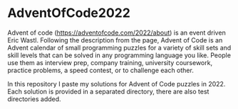 # AdventOfCode2022
Advent of code (https://adventofcode.com/2022/about) is an event driven Eric Wastl. Following the description from the page, Advent of Code is an Advent calendar of small programming puzzles for a variety of skill sets and skill levels that can be solved in any programming language you like. People use them as interview prep, company training, university coursework, practice problems, a speed contest, or to challenge each other.

In this repository I paste my solutions for Advent of Code puzzles in 2022. Each solution is provided in a separated directory, there are also test directories added.